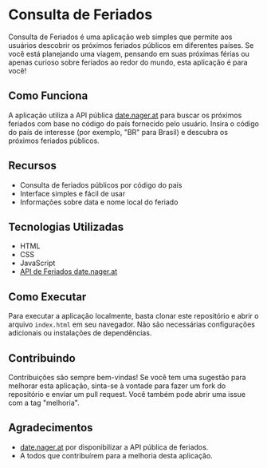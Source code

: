 # Consulta de Feriados

Consulta de Feriados é uma aplicação web simples que permite aos usuários descobrir os próximos feriados públicos em diferentes países. Se você está planejando uma viagem, pensando em suas próximas férias ou apenas curioso sobre feriados ao redor do mundo, esta aplicação é para você!

## Como Funciona

A aplicação utiliza a API pública [date.nager.at](https://date.nager.at) para buscar os próximos feriados com base no código do país fornecido pelo usuário. Insira o código do país de interesse (por exemplo, "BR" para Brasil) e descubra os próximos feriados públicos.

## Recursos

- Consulta de feriados públicos por código do país
- Interface simples e fácil de usar
- Informações sobre data e nome local do feriado

## Tecnologias Utilizadas

- HTML
- CSS
- JavaScript
- [API de Feriados date.nager.at](https://date.nager.at)

## Como Executar

Para executar a aplicação localmente, basta clonar este repositório e abrir o arquivo `index.html` em seu navegador. Não são necessárias configurações adicionais ou instalações de dependências.


## Contribuindo

Contribuições são sempre bem-vindas! Se você tem uma sugestão para melhorar esta aplicação, sinta-se à vontade para fazer um fork do repositório e enviar um pull request. Você também pode abrir uma issue com a tag "melhoria".


## Agradecimentos

- [date.nager.at](https://date.nager.at) por disponibilizar a API pública de feriados.
- A todos que contribuírem para a melhoria desta aplicação.
